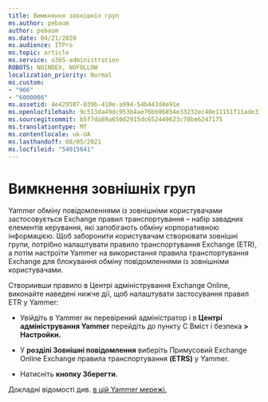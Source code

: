 ```yaml
---
title: Вимкнення зовнішніх груп
ms.author: pebaum
author: pebaum
ms.date: 04/21/2020
ms.audience: ITPro
ms.topic: article
ms.service: o365-administration
ROBOTS: NOINDEX, NOFOLLOW
localization_priority: Normal
ms.custom:
- "966"
- "6000006"
ms.assetid: 4e429507-039b-410e-a994-54b443d4e91e
ms.openlocfilehash: 9c513da49dc953b4ae76bb06854e33232ec40e11151f11ade33c3080092aa598
ms.sourcegitcommit: b5f7da89a650d2915dc652449623c78be6247175
ms.translationtype: MT
ms.contentlocale: uk-UA
ms.lasthandoff: 08/05/2021
ms.locfileid: "54015641"
---
```

# <a name="how-to-disable-external-groups"></a>Вимкнення зовнішніх груп

Yammer обміну повідомленнями із зовнішніми користувачами застосовується Exchange правил транспортування – набір завадних елементів керування, які запобігають обміну корпоративною інформацією. Щоб заборонити користувачам створювати зовнішні групи, потрібно налаштувати правило транспортування Exchange (ETR), а потім настроїти Yammer на використання правила транспортування Exchange для блокування обміну повідомленнями із зовнішніми користувачами.
  
Створиивши правило в Центрі адміністрування Exchange Online, виконайте наведені нижче дії, щоб налаштувати застосування правил ETR у Yammer:
  
- Увійдіть в Yammer як перевірений адміністратор і в **Центрі адміністрування Yammer** перейдіть до пункту C Вміст і безпека **\> Настройки.**

- У **розділі Зовнішні повідомлення** виберіть Примусовий Exchange Online Exchange правила транспортування **(ETRS)** у Yammer.

- Натисніть **кнопку Зберегти.**

Докладні відомості див. [в цій Yammer мережі.](https://docs.microsoft.com/yammer/work-with-external-users/disable-external-messaging)
  